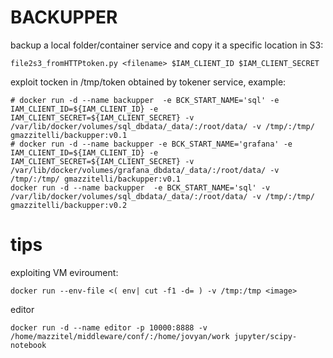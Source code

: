 # BACKUPPER
backup a local folder/container service and copy it a specific location in S3:

```
file2s3_fromHTTPtoken.py <filename> $IAM_CLIENT_ID $IAM_CLIENT_SECRET 
```
exploit tocken in /tmp/token obtained by tokener service, example:

``` 
# docker run -d --name backupper  -e BCK_START_NAME='sql' -e IAM_CLIENT_ID=${IAM_CLIENT_ID} -e IAM_CLIENT_SECRET=${IAM_CLIENT_SECRET} -v /var/lib/docker/volumes/sql_dbdata/_data/:/root/data/ -v /tmp/:/tmp/ gmazzitelli/backupper:v0.1
# docker run -d --name backupper -e BCK_START_NAME='grafana' -e IAM_CLIENT_ID=${IAM_CLIENT_ID} -e IAM_CLIENT_SECRET=${IAM_CLIENT_SECRET} -v /var/lib/docker/volumes/grafana_dbdata/_data/:/root/data/ -v /tmp/:/tmp/ gmazzitelli/backupper:v0.1
docker run -d --name backupper  -e BCK_START_NAME='sql' -v /var/lib/docker/volumes/sql_dbdata/_data/:/root/data/ -v /tmp/:/tmp/ gmazzitelli/backupper:v0.2
```
# tips
exploiting VM eviroument:
```
docker run --env-file <( env| cut -f1 -d= ) -v /tmp:/tmp <image>
```
editor
```
docker run -d --name editor -p 10000:8888 -v /home/mazzitel/middleware/conf/:/home/jovyan/work jupyter/scipy-notebook 
```
